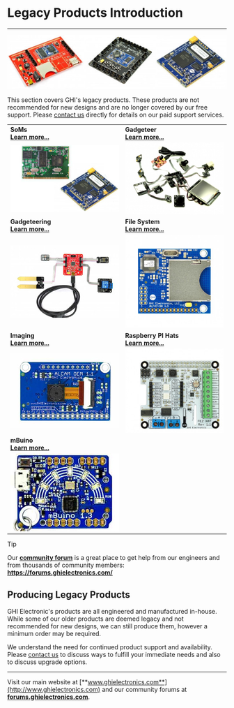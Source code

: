 # Legacy Products Introduction
---
![Legacy Products](images/legacy-noborder.jpg)

This section covers GHI's legacy products. These products are not recommended for new designs and are no longer covered by our free support. Please [contact us](https://www.ghielectronics.com/contact) directly for details on our paid support services.

|  |  |
|--|--|
| **SoMs** </br> [**Learn more...**](soms/intro.md) | **Gadgeteer** </br> [**Learn more...**](gadgeteer/intro.md) |
| [![Legacy SoMs](images/legacy-soms.jpg)](soms/intro.md) | [![FEZ Cobra II](gadgeteer/images/gadgeteer.jpg)](gadgeteer/intro.md) |
| **Gadgeteering** </br> [**Learn more...**](gadgeteering.md) | **File System** </br> [**Learn more...**](filesystem.md) |
| [![Fez Lynx](images/fez-lynx-sm.jpg)](gadgeteering.md) | [![F40](images/f40-board.jpg)](filesystem.md) |
| **Imaging** </br> [**Learn more...**](imaging.md) | **Raspberry PI Hats** </br> [**Learn more...**](raspberrypi-hats.md) |
| [![Alcam](images/alcam-sm.jpg)](imaging.md) | [![FEZ Hat](images/fez-hat.jpg)](raspberrypi-hats.md) |
| **mBuino** </br> [**Learn more...**](mbuino.md) | 
| [![Sample Code](images/mbuino-sm.jpg)](mbuino.md) |  |

> [!Tip]
> Our [**community forum**](https://forums.ghielectronics.com/) is a great place to get help from our engineers and from thousands of community members: **https://forums.ghielectronics.com/**

## Producing Legacy Products

GHI Electronic's products are all engineered and manufactured in-house.  While some of our older products are deemed legacy and not recommended for new designs, we can still produce them, however a minimum order may be required.

We understand the need for continued product support and availability. Please [contact us](https://www.ghielectronics.com/contact) to discuss ways to fulfill your immediate needs and also to discuss upgrade options.

***

Visit our main website at [**www.ghielectronics.com**](http://www.ghielectronics.com) and our community forums at [**forums.ghielectronics.com**](https://forums.ghielectronics.com/).